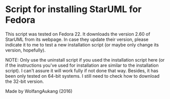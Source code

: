 # Script for installing StarUML for Fedora

This script was tested on Fedora 22. It downloads the version 2.60 of StarUML from its webpage. In case they update their version, please indicate it to me to test a new installation script (or maybe only change its version, hopefully).

NOTE: Only use the uninstall script if you used the installation script here (or if the instructions you've used for installation are similar to the installation script). I can't assure it will work fully if not done that way. Besides, it has been only tested on 64-bit systems. I still need to check how to download the 32-bit version. 

Made by WolfangAukang (2016)
